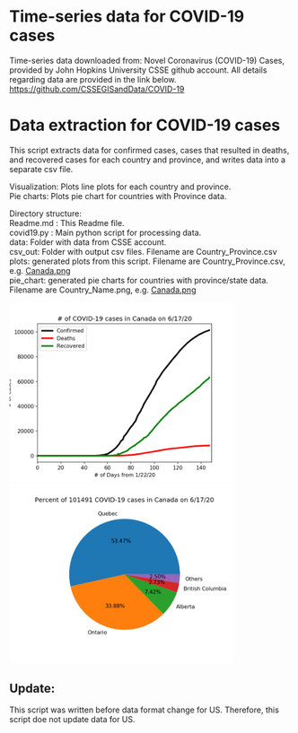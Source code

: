 # Time-series data for COVID-19 cases

Time-series data downloaded from:
Novel Coronavirus (COVID-19) Cases, provided by John Hopkins University CSSE github account. 
All details regarding data are provided in the link below.  
https://github.com/CSSEGISandData/COVID-19

# Data extraction for COVID-19 cases
This script extracts data for confirmed cases, cases that resulted in deaths, and recovered cases for each country 
and province, and writes data into a separate csv file.   

Visualization: Plots line plots for each country and province.  
Pie charts: Plots pie chart for countries with Province data.  

Directory structure:  
Readme.md : This Readme file.  
covid19.py : Main python script for processing data.  
data: Folder with data from CSSE account.  
csv_out: Folder with output csv files. Filename are Country_Province.csv  
plots: generated plots from this script. Filename are Country_Province.csv, e.g. [Canada.png](https://github.com/ishmukul/covid19-vis/blob/master/plots/Canada.png)   
pie_chart: generated pie charts for countries with province/state data. Filename are Country_Name.png, e.g. [Canada.png](https://github.com/ishmukul/covid19-vis/blob/master/pie_chart/Canada.png)  

<img src="https://github.com/ishmukul/covid19-vis/blob/master/plots/Canada.png" alt="Cases in Canada" width="400"/>
<img src="https://github.com/ishmukul/covid19-vis/blob/master/pie_chart/Canada.png" alt="Cases in Canada" width="400"/>

## Update:  
This script was written before data format change for US. Therefore, this script doe not update data for US.

